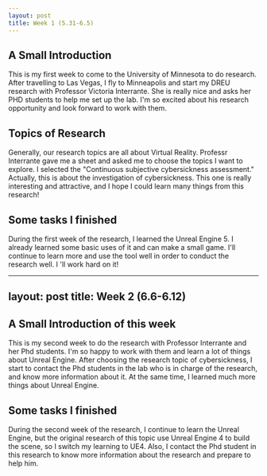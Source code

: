 ```yaml
---
layout: post
title: Week 1 (5.31-6.5)
---
```

## A Small Introduction

This is my first week to come to the University of Minnesota to do research. After travelling to Las Vegas, I fly to Minneapolis and start my DREU research with Professor Victoria Interrante. She is really nice and asks her PHD students to help me set up the lab. I'm so excited about his research opportunity and look forward to work with them.

## Topics of Research

Generally, our research topics are all about Virtual Reality. Professr Interrante gave me a sheet and asked me to choose the topics I want to explore. I selected the "Continuous subjective cybersickness assessment." Actually, this is about the investigation of cybersickness. This one is really interesting and attractive, and I hope I could learn many things from this research!


## Some tasks I finished

During the first week of the research, I learned the Unreal Engine 5. I already learned some basic uses of it and can make a small game. I'll continue to learn more and use the tool well in order to conduct the research well. I 'll work hard on it!


---
layout: post
title: Week 2 (6.6-6.12)
---
## A Small Introduction of this week

This is my second week to do the research with Professor Interrante and her Phd students. I'm so happy to work with them and learn a lot of things about Unreal Engine. After choosing the research topic of cybersickness, I start to contact the Phd students in the lab who is in charge of the research, and know more information about it. At the same time, I learned much more things about Unreal Engine. 


## Some tasks I finished

During the second week of the research, I continue to learn the Unreal Engine, but the original research of this topic use Unreal Engine 4 to build the scene, so I switch my learning to UE4. Also, I contact the Phd student in this research to know more information about the research and prepare to help him.




